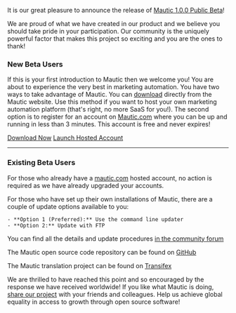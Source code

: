 It is our great pleasure to announce the release of [Mautic 1.0.0 Public Beta](/download)!  


We are proud of what we have created in our product and we believe you should take pride in your participation. Our community is the uniquely powerful factor that makes this project so exciting and you are the ones to thank!



### New Beta Users

If this is your first introduction to Mautic then we welcome you! You are about to experience the very best in marketing automation. You have two ways to take advantage of Mautic. You can [download](/download) directly from the Mautic website. Use this method if you want to host your own marketing automation platform (that's right, no more SaaS for you!). The second option is to register for an account on [Mautic.com](https://mautic.com) where you can be up and running in less than 3 minutes. This account is free and never expires!

[Download Now](/download) [Launch Hosted Account](https://mautic.com)

------


### Existing Beta Users

For those who already have a [mautic.com](https://www.mautic.com) hosted account, no action is required as we have already upgraded your accounts.

For those who have set up their own installations of Mautic, there are a couple of update options available to you:


	- **Option 1 (Preferred):** Use the command line updater
	- **Option 2:** Update with FTP


You can find all the details and update procedures [in the community forum](/community/index.php/35-beta-3-released)

The Mautic open source code repository can be found on [GitHub](https://github.com/mautic/)

The Mautic translation project can be found on [Transifex](https://www.transifex.com/projects/p/mautic/)

We are thrilled to have reached this point and so encouraged by the response we have received worldwide! If you like what Mautic is doing, [share our project](https://twitter.com/mautic) with your friends and colleagues. Help us achieve global equality in access to growth through open source software!